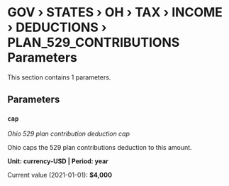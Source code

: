 # GOV › STATES › OH › TAX › INCOME › DEDUCTIONS › PLAN_529_CONTRIBUTIONS Parameters

This section contains 1 parameters.

## Parameters

### `cap`
*Ohio 529 plan contribution deduction cap*

Ohio caps the 529 plan contributions deduction to this amount.

**Unit: currency-USD | Period: year**

Current value (2021-01-01): **$4,000**


